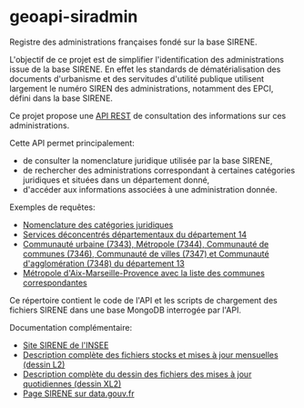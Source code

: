 # geoapi-siradmin

Registre des administrations françaises fondé sur la base SIRENE.

L'objectif de ce projet est de simplifier l'identification des administrations issue de la base SIRENE.
En effet les standards de dématérialisation des documents d'urbanisme et des servitudes d'utilité publique
utilisent largement le numéro SIREN des administrations, notamment des EPCI,
défini dans la base SIRENE.

Ce projet propose une [API REST](http://siradmin.geoapi.fr/)
de consultation des informations sur ces administrations.

Cette API permet principalement:
- de consulter la nomenclature juridique utilisée par la base SIRENE,
- de rechercher des administrations correspondant à certaines catégories juridiques et situées dans un département donné,
- d'accéder aux informations associées à une administration donnée.

Exemples de requêtes:
- [Nomenclature des catégories juridiques](http://siradmin.geoapi.fr/categoriesJuridiques)
- [Services déconcentrés départementaux du département 14](http://siradmin.geoapi.fr/admins?nj=7172&departement=14)
- [Communauté urbaine (7343), Métropole (7344), Communauté de communes (7346), Communauté de villes (7347) et
Communauté d'agglomération (7348) du département 13](http://siradmin.geoapi.fr/admins?nj=734[34678]&departement=13)
- [Métropole d'Aix-Marseille-Provence avec la liste des communes correspondantes](http://siradmin.geoapi.fr/admins/200054807)

Ce répertoire contient le code de l'API et les scripts de chargement des fichiers SIRENE dans une base MongoDB
interrogée par l'API.

Documentation complémentaire:
  - [Site SIRENE de l'INSEE](https://www.sirene.fr/)
  - [Description complète des fichiers stocks et mises à jour mensuelles (dessin L2)](https://www.sirene.fr/static-resources/doc/dessin_L2_description_complete.pdf?version=1.14)
  - [Description complète du dessin des fichiers des mises à jour quotidiennes (dessin XL2)](https://www.sirene.fr/static-resources/doc/dessin_XL2_description_complete.pdf?version=1.14)
  - [Page SIRENE sur data.gouv.fr](https://www.data.gouv.fr/fr/datasets/base-sirene-des-entreprises-et-de-leurs-etablissements-siren-siret/)
